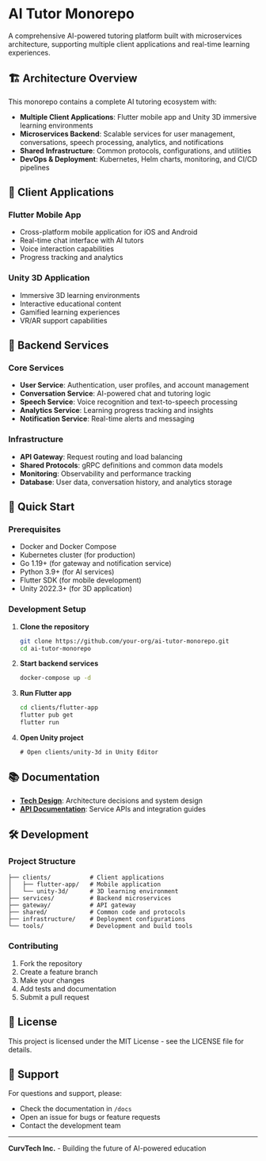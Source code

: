 # AI Tutor Monorepo

A comprehensive AI-powered tutoring platform built with microservices architecture, supporting multiple client applications and real-time learning experiences.

## 🏗️ Architecture Overview

This monorepo contains a complete AI tutoring ecosystem with:

- **Multiple Client Applications**: Flutter mobile app and Unity 3D immersive learning environments
- **Microservices Backend**: Scalable services for user management, conversations, speech processing, analytics, and notifications
- **Shared Infrastructure**: Common protocols, configurations, and utilities
- **DevOps & Deployment**: Kubernetes, Helm charts, monitoring, and CI/CD pipelines

## 📱 Client Applications

### Flutter Mobile App

- Cross-platform mobile application for iOS and Android
- Real-time chat interface with AI tutors
- Voice interaction capabilities
- Progress tracking and analytics

### Unity 3D Application

- Immersive 3D learning environments
- Interactive educational content
- Gamified learning experiences
- VR/AR support capabilities

## 🔧 Backend Services

### Core Services

- **User Service**: Authentication, user profiles, and account management
- **Conversation Service**: AI-powered chat and tutoring logic
- **Speech Service**: Voice recognition and text-to-speech processing
- **Analytics Service**: Learning progress tracking and insights
- **Notification Service**: Real-time alerts and messaging

### Infrastructure

- **API Gateway**: Request routing and load balancing
- **Shared Protocols**: gRPC definitions and common data models
- **Monitoring**: Observability and performance tracking
- **Database**: User data, conversation history, and analytics storage

## 🚀 Quick Start

### Prerequisites

- Docker and Docker Compose
- Kubernetes cluster (for production)
- Go 1.19+ (for gateway and notification service)
- Python 3.9+ (for AI services)
- Flutter SDK (for mobile development)
- Unity 2022.3+ (for 3D application)

### Development Setup

1. **Clone the repository**

   ```bash
   git clone https://github.com/your-org/ai-tutor-monorepo.git
   cd ai-tutor-monorepo
   ```

2. **Start backend services**

   ```bash
   docker-compose up -d
   ```

3. **Run Flutter app**

   ```bash
   cd clients/flutter-app
   flutter pub get
   flutter run
   ```

4. **Open Unity project**
   ```
   # Open clients/unity-3d in Unity Editor
   ```

## 📚 Documentation

- **[Tech Design](/tech_design/架构设计)**: Architecture decisions and system design
- **[API Documentation](/api_documentation/intro)**: Service APIs and integration guides

## 🛠️ Development

### Project Structure

```
├── clients/           # Client applications
│   ├── flutter-app/   # Mobile application
│   └── unity-3d/      # 3D learning environment
├── services/          # Backend microservices
├── gateway/           # API gateway
├── shared/            # Common code and protocols
├── infrastructure/    # Deployment configurations
└── tools/             # Development and build tools
```

### Contributing

1. Fork the repository
2. Create a feature branch
3. Make your changes
4. Add tests and documentation
5. Submit a pull request

## 📄 License

This project is licensed under the MIT License - see the LICENSE file for details.

## 🤝 Support

For questions and support, please:

- Check the documentation in `/docs`
- Open an issue for bugs or feature requests
- Contact the development team

---

**CurvTech Inc.** - Building the future of AI-powered education
